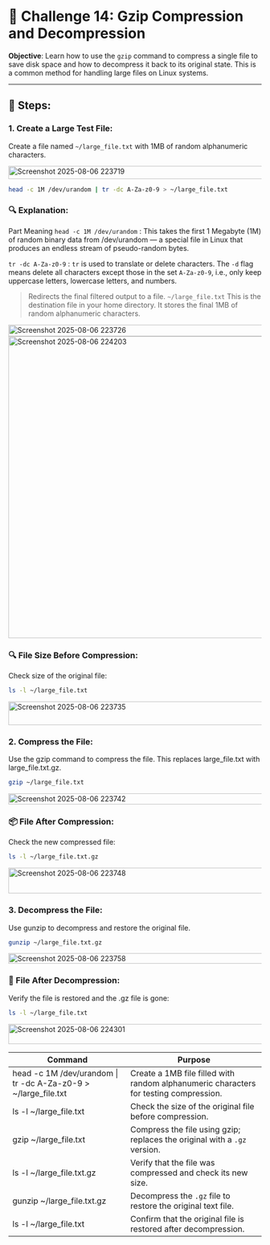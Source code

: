 # 🎯 Challenge 14: Gzip Compression and Decompression

**Objective**: Learn how to use the `gzip` command to compress a single file to save disk space and how to decompress it back to its original state. This is a common method for handling large files on Linux systems.

---

## 🧪 Steps:

### 1. Create a Large Test File:

Create a file named `~/large_file.txt` with 1MB of random alphanumeric characters.

<img width="739" height="26" alt="Screenshot 2025-08-06 223719" src="https://github.com/user-attachments/assets/5aec1f82-3c7e-4c2e-9b1f-e7fbdc9bc4f9" />

```bash
head -c 1M /dev/urandom | tr -dc A-Za-z0-9 > ~/large_file.txt
```
### 🔍 Explanation:
Part	Meaning
`head -c 1M /dev/urandom` :	This takes the first 1 Megabyte (1M) of random binary data from /dev/urandom — a special file in Linux that produces an endless stream of pseudo-random bytes.

`tr -dc A-Za-z0-9` : 	`tr` is used to translate or delete characters. The `-d` flag means delete all characters except those in the set `A-Za-z0-9`, i.e., only keep uppercase letters, lowercase letters, and numbers.
>	Redirects the final filtered output to a file.
`~/large_file.txt`	This is the destination file in your home directory. It stores the final 1MB of random alphanumeric characters.

<img width="770" height="23" alt="Screenshot 2025-08-06 223726" src="https://github.com/user-attachments/assets/3741de08-0715-46e5-855b-4cd75002c31b" />

<img width="885" height="601" alt="Screenshot 2025-08-06 224203" src="https://github.com/user-attachments/assets/136341d3-795a-43ad-b819-0d2e97da0b81" />


### 🔍 File Size Before Compression:

Check size of the original file:
```bash
ls -l ~/large_file.txt
```
<img width="836" height="47" alt="Screenshot 2025-08-06 223735" src="https://github.com/user-attachments/assets/95da5eb5-a91d-4c61-a1c3-63b60523f7c1" />

### 2. Compress the File:

Use the gzip command to compress the file. This replaces large_file.txt with large_file.txt.gz.

```bash
gzip ~/large_file.txt
```
<img width="779" height="22" alt="Screenshot 2025-08-06 223742" src="https://github.com/user-attachments/assets/0032a78a-0b2a-4e83-b4a1-c3a119e52fab" />


### 📦 File After Compression:

Check the new compressed file:

```bash
ls -l ~/large_file.txt.gz
```

<img width="883" height="51" alt="Screenshot 2025-08-06 223748" src="https://github.com/user-attachments/assets/0903d1ba-f9ee-4d46-a0b8-76f19634034a" />

### 3. Decompress the File:

Use gunzip to decompress and restore the original file.

```bash
gunzip ~/large_file.txt.gz
```

<img width="740" height="21" alt="Screenshot 2025-08-06 223758" src="https://github.com/user-attachments/assets/fad38fe4-4f1f-4b02-8249-897803c78993" />

### 🔁 File After Decompression:

Verify the file is restored and the .gz file is gone:

```bash
ls -l ~/large_file.txt
```

<img width="858" height="40" alt="Screenshot 2025-08-06 224301" src="https://github.com/user-attachments/assets/ea68e12c-8b44-4214-b5ce-541d920b80ad" />

| Command                                                                 | Purpose                                                                                   |
|-------------------------------------------------------------------------|-------------------------------------------------------------------------------------------|
| head -c 1M /dev/urandom \| tr -dc A-Za-z0-9 > ~/large_file.txt         | Create a 1MB file filled with random alphanumeric characters for testing compression.     |
| ls -l ~/large_file.txt                                                 | Check the size of the original file before compression.                                   |
| gzip ~/large_file.txt                                                  | Compress the file using gzip; replaces the original with a `.gz` version.                 |
| ls -l ~/large_file.txt.gz                                              | Verify that the file was compressed and check its new size.                               |
| gunzip ~/large_file.txt.gz                                             | Decompress the `.gz` file to restore the original text file.                              |
| ls -l ~/large_file.txt                                                 | Confirm that the original file is restored after decompression.                           |
